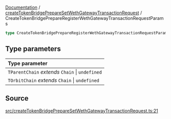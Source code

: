 [Documentation](../../README.md) / [createTokenBridgePrepareSetWethGatewayTransactionRequest](../README.md) / CreateTokenBridgePrepareRegisterWethGatewayTransactionRequestParams

```ts
type CreateTokenBridgePrepareRegisterWethGatewayTransactionRequestParams<TParentChain, TOrbitChain>: Prettify<WithTokenBridgeCreatorAddressOverride<object>>;
```

## Type parameters

| Type parameter                                  |
| :---------------------------------------------- |
| `TParentChain` _extends_ `Chain` \| `undefined` |
| `TOrbitChain` _extends_ `Chain` \| `undefined`  |

## Source

[src/createTokenBridgePrepareSetWethGatewayTransactionRequest.ts:21](https://github.com/anegg0/arbitrum-orbit-sdk/blob/8d986d322aefb470a79fa3dc36918f72097df8c1/src/createTokenBridgePrepareSetWethGatewayTransactionRequest.ts#L21)
